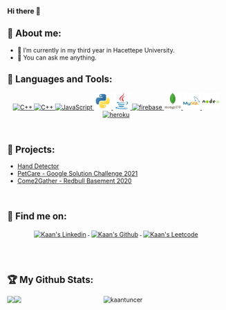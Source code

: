 ### Hi there 👋

## :boy: About me:
- 🔭 I’m currently in my third year in Hacettepe University.
- 💬 You can ask me anything.

## 🧰 Languages and Tools:

<p align="center">
 <a href="https://www.cplusplus.com/" target="_blank"> <img src="https://raw.githubusercontent.com/jmnote/z-icons/master/svg/cpp.svg" alt="C++" width="40" height="40"/> </a>
 <a href="https://www.cplusplus.com/" target="_blank"> <img src="https://cdn.icon-icons.com/icons2/2107/PNG/512/file_type_flutter_icon_130599.png" alt="C++" width="40" height="40"/> </a>
  <a href="https://www.javascript.com/" target="_blank"> <img src="https://raw.githubusercontent.com/jmnote/z-icons/master/svg/javascript.svg" alt="JavaScript" width="40" height="40"/> </a> 
 <a href="https://www.python.org" target="_blank"> <img src="https://raw.githubusercontent.com/devicons/devicon/master/icons/python/python-original.svg" alt="python" width="40" height="40"/> </a> 
 <a href="https://www.java.com" target="_blank"> <img src="https://raw.githubusercontent.com/devicons/devicon/master/icons/java/java-original.svg" alt="java" width="40" height="40"/> </a> 
 <a href="https://firebase.google.com/" target="_blank"> <img src="https://www.vectorlogo.zone/logos/firebase/firebase-icon.svg" alt="firebase" width="40" height="40"/> </a> 
 <a href="https://www.mongodb.com/" target="_blank"> <img src="https://raw.githubusercontent.com/devicons/devicon/master/icons/mongodb/mongodb-original-wordmark.svg" alt="mongodb" width="40" height="40"/> </a> <a href="https://www.mysql.com/" target="_blank"> <img src="https://raw.githubusercontent.com/devicons/devicon/master/icons/mysql/mysql-original-wordmark.svg" alt="mysql" width="40" height="40"/> </a> <a href="https://nodejs.org" target="_blank"> <img src="https://raw.githubusercontent.com/devicons/devicon/master/icons/nodejs/nodejs-original-wordmark.svg" alt="nodejs" width="40" height="40"/> </a>
<a href="https://heroku.com" target="_blank"> <img src="https://www.vectorlogo.zone/logos/heroku/heroku-icon.svg" alt="heroku" width="40" height="40"/> </a> 

</p>
<br />

## :hammer: Projects:
- [Hand Detector](https://github.com/kaantuncer/HandDetector)
- [PetCare - Google Solution Challenge 2021](https://github.com/suleymanekmekci/Solution-Challenge-Pet-Care)
- [Come2Gather - Redbull Basement 2020](https://play.google.com/store/apps/details?id=com.app.Come2Gather)


<br />

##  :email: Find me on:
<p align="center">
<a href="https://www.linkedin.com/in/kaan-tun%C3%A7er-426498195/">
  <img align="center" alt="Kaan's Linkedin" height="40" style="vertical-align:top; margin:4px" src="https://cdn.jsdelivr.net/npm/simple-icons@v3/icons/linkedin.svg" />
</a>
<a href="https://github.com/kaantuncer">
  <img align="center" alt="Kaan's Github" height="40" style="vertical-align:top; margin:4px" src="https://cdn.jsdelivr.net/npm/simple-icons@v3/icons/github.svg" />
</a>
<a href="https://leetcode.com/kaantun00/" target="blank">
 <img align="center" alt="Kaan's Leetcode" style="vertical-align:top; margin:4px" src="https://upload.wikimedia.org/wikipedia/commons/1/19/LeetCode_logo_black.png" height="40" width="40" /></a>

<p/>

<br/>
<br/>



## :trophy: My Github Stats:
<div>
<a href="https://github-readme-stats.vercel.app/api?username=kaantuncer&theme=radical">
  <img  align="left" src="https://github-readme-stats.vercel.app/api?username=kaantuncer&theme=radical" />
</a>
<a href="https://github-readme-stats.vercel.app/api/top-langs/?username=kaantuncer&theme=radical">
  <img align="left" height="250" src="https://github-readme-stats.vercel.app/api/top-langs/?username=kaantuncer&theme=radical" />
</a>
</div>


<p align="center">
 <img src="https://komarev.com/ghpvc/?username=kaantuncer&color=green&style=plastic" alt="kaantuncer" /> 
</p>
